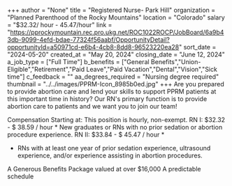 +++
author = "None"
title = "Registered Nurse- Park Hill"
organization = "Planned Parenthood of the Rocky Mountains"
location = "Colorado"
salary = "$32.32/ hour -  45.47/hour"
link = "https://pprockymountain.rec.pro.ukg.net/ROC1022ROCP/JobBoard/6a9b43db-9099-4efd-bdae-77324f56aabf/OpportunityDetail?opportunityId=a50971cd-e6b4-4cb8-8dd8-96523220ea28"
sort_date = "2024-05-20"
created_at = "May 20, 2024"
closing_date = "June 12, 2024"
a_job_type = ["Full Time"]
b_benefits = ["General Benefits","Union-Eligible","Retirement","Paid Leave","Paid Vacation","Dental","Vision","Sick time"]
c_feedback = ""
aa_degrees_required = "Nursing degree required"
thumbnail = "../../images/PPRM-Icon_8985b0ed.jpg"
+++
Are you prepared to provide abortion care and lend your skills to support PPRM patients at this important time in history? Our RN's primary function is to provide abortion care to patients and we want you to join our team!
 
Compensation Starting at:
This position is hourly, non-exempt.
RN I: $32.32 - $ 38.59 / hour *
New graduates or RNs with no prior sedation or abortion procedure experience.
RN II: $33.84 - $ 45.47 / hour *
* RNs with at least one year of prior sedation experience, ultrasound experience, and/or experience assisting in abortion procedures.
 
A Generous Benefits Package valued at over $16,000
A predictable schedule